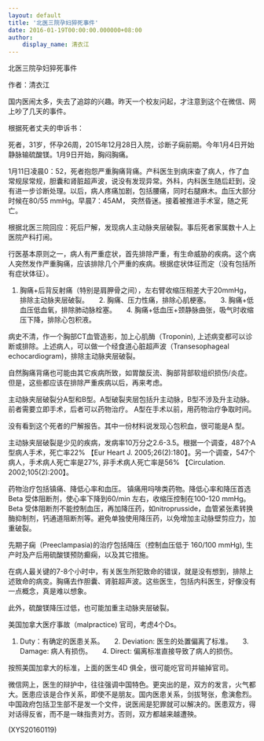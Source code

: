 ```yaml
---
layout: default
title: '北医三院孕妇猝死事件'
date: 2016-01-19T00:00:00.000000+08:00
author:
    display_name: 清衣江
---
```


北医三院孕妇猝死事件

作者：清衣江

国内医闹太多，失去了追踪的兴趣。昨天一个校友问起，才注意到这个在微信、网上吵了几天的事件。

根据死者丈夫的申诉书：

死者，31岁，怀孕26周，2015年12月28日入院，诊断子痫前期。今年1月4日开始静脉输硫酸镁。1月9日开始，胸闷胸痛。

1月11日凌晨0：52，死者抱怨严重胸痛背痛。产科医生到病床查了病人，作了血常规尿常规，胆囊和肾脏超声波，说没有发现异常。外科，内科医生随后赶到，没有进一步诊断处理。以后，病人疼痛加剧，包括腰痛，同时右腿麻木。血压大部分时候在80/55 mmHg。早晨7：45AM， 突然昏迷。接着被推进手术室，随之死亡。

根据北医三院回应：死后尸解，发现病人主动脉夹层破裂。事后死者家属数十人上医院产科打闹。

行医基本原则之一，病人有严重症状，首先排除严重，有生命威胁的疾病。这个病人突然发作严重胸痛，应该排除几个严重的疾病。根据症状体征而定（没有包括所有症状体征）。

1.	胸痛+后背反射痛（特别是肩胛骨之间），左右臂收缩压相差大于20mmHg，排除主动脉夹层破裂。　　2.	胸痛、压力性痛，排除心肌梗塞。　　3.	胸痛+低血压低血氧，排除肺动脉栓塞。　　4.	胸痛+低血压+颈静脉曲张，吸气时收缩压下降，排除心包积液。

病史不清，作一个胸部CT血管造影，加上心肌酶（Troponin), 上述病变都可以诊断或排除。上述病人，可以做一个经食道心脏超声波（Transesophageal echocardiogram)，排除主动脉夹层破裂。

自然胸痛背痛也可能由其它疾病所致，如胃酸反流、胸部背部软组织损伤/炎症。但是，这些都应该在排除严重疾病以后，再来考虑。

主动脉夹层破裂分A型和B型。A型破裂夹层包括升主动脉，B型不涉及升主动脉。前者需要立即手术，后者可以药物治疗。 A型在手术以前，用药物治疗争取时间。

没有看到这个死者的尸解报告。其中一份材料说发现心包积血，很可能是A 型。

主动脉夹层破裂是少见的疾病，发病率10万分之2.6-3.5。根据一个调查，487个A 型病人手术，死亡率22% 【Eur Heart J. 2005;26(2):180】。另一个调查，547个病人，手术病人死亡率是27%, 非手术病人死亡率是56% 【Circulation. 2002;105(2):200】。

药物治疗包括镇痛、降低心率和血压。 镇痛用吗啡类药物。降低心率和降压首选Beta 受体阻断剂，使心率下降到60/min 左右，收缩压控制在100-120 mmHg。Beta 受体阻断剂不能控制血压，再加降压药，如nitroprusside，血管紧张素转换酶抑制剂，钙通道阻断剂等。避免单独使用降压药，以免增加主动脉壁剪应力，加重破裂。

先期子痫（Preeclampasia)的治疗包括降压（控制血压低于 160/100 mmHg), 生产时及产后用硫酸镁预防癫痫，以及其它措施。

在病人最关键的7-8个小时中，有关医生所犯致命的错误，就是没有想到，排除上述致命的病变。胸痛去作胆囊、肾脏超声波。这些医生，包括内科医生，好像没有一点概念，真是难以想象。

此外，硫酸镁降压过低，也可能加重主动脉夹层破裂。

美国加拿大医疗事故（malpractice) 官司，考虑4个Ds。

1.	Duty：有确定的医患关系。　　2.	Deviation: 医生的处置偏离了标准。　　3.	Damage: 病人有损伤。　　4.	Direct: 偏离标准直接导致了病人的损伤。

按照美国加拿大的标准，上面的医生4D 俱全，很可能吃官司并输掉官司。

微信网上，医生的辩护中，往往强调中国特色。更突出的是，双方的发言，火气都大。医患应该是合作关系，即使不是朋友。国内医患关系，剑拔弩张，愈演愈烈。中国政府包括卫生部不是发一个文件，说医闹是犯罪就可以解决的。医患双方，得对话得反省，而不是一昧指责对方。否则，双方都越来越遭殃。

(XYS20160119)

